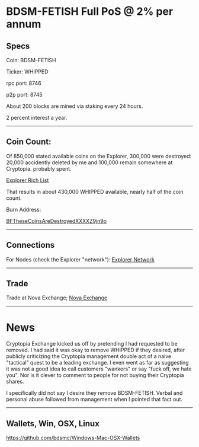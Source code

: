 
BDSM-FETISH Full PoS @ 2% per annum
===================

Specs
-----

Coin: BDSM-FETISH

Ticker: WHIPPED

rpc port: 8746

p2p port: 8745

About 200 blocks are mined via staking every 24 hours.

2 percent interest a year.

------

Coin Count:
------

Of 850,000 stated available coins on the Explorer, 300,000 were destroyed:  20,000 accidently deleted by me and 100,000 remain somewhere at Cryptopia. probably spent.

[Explorer Rich List](http://explorer.bdsm-fetish.net:3001/richlist)

That results in about 430,000 WHIPPED available, nearly half of the coin count. 

Burn Address: 

[BFTheseCoinsAreDestroyedXXXXZ9jn9o](http://explorer.bdsm-fetish.net:3001/address/BFTheseCoinsAreDestroyedXXXXZ9jn9o)


------


Connections
------------- 


For Nodes (check the Explorer "network"): [Explorer Network](http://explorer.bdsm-fetish.net:3001/network)

-------------


Trade
------------- 


Trade at Nova Exchange; [Nova Exchange](https://novaexchange.com/market/BTC_WHIPD/)


-------------


News
===================

Cryptopia Exchange kicked us off by pretending I had requested to be removed. I had said it was okay to remove WHIPPED if they desired, after publicly criticizing the Cryptopia management double act of a naive "tactical" quest to be a leading exchange. I even went as far as suggesting it was not a good idea to call customers "wankers" or say "fuck off, we hate you". Nor is it clever to comment to people for not buying their Cryptopia shares.

I specifically did not say I desire they remove BDSM-FETISH. Verbal and personal abuse followed from management when I pointed that fact out.


------------


Wallets, Win, OSX, Linux
------------

https://github.com/bdsmc/Windows-Mac-OSX-Wallets
